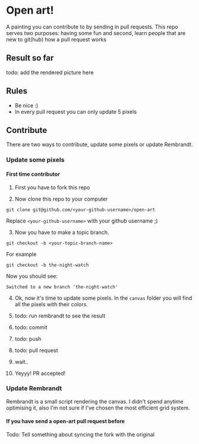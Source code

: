 # Open art!

A painting you can contribute to by sending in pull requests.
This repo serves two purposes: having some fun and second,
learn people that are new to git(hub) how a pull request works

## Result so far

todo: add the rendered picture here

## Rules

- Be nice :)
- In every pull request you can only update 5 pixels

## Contribute

There are two ways to contribute, update some pixels or update Rembrandt.

### Update some pixels

#### First time contributor

1. First you have to fork this repo

2. Now clone this repo to your computer
```
git clone git@github.com/<your-github-username>/open-art
```
Replace `<your-github-username>` with your github username ;)

3. Now you have to make a topic branch.
```
git checkout -b <your-topic-branch-name>
```
For example
```
git checkout -b the-night-watch
```
Now you should see:
```
Switched to a new branch 'the-night-watch'
```

4. Ok, now it's time to update some pixels. In the `canvas` folder you will find
all the pixels with their colors.

5. todo: run rembrandt to see the result

6. todo: commit

7. todo: push

8. todo: pull request

9. wait..

10. Yeyyy! PR accepted!


### Update Rembrandt
Rembrandt is a small script rendering the canvas.
I didn't spend anytime optimising it,
also I'm not sure if I've chosen the most efficient grid system.


#### If you have send a open-art pull request before

Todo: Tell something about syncing the fork with the original

